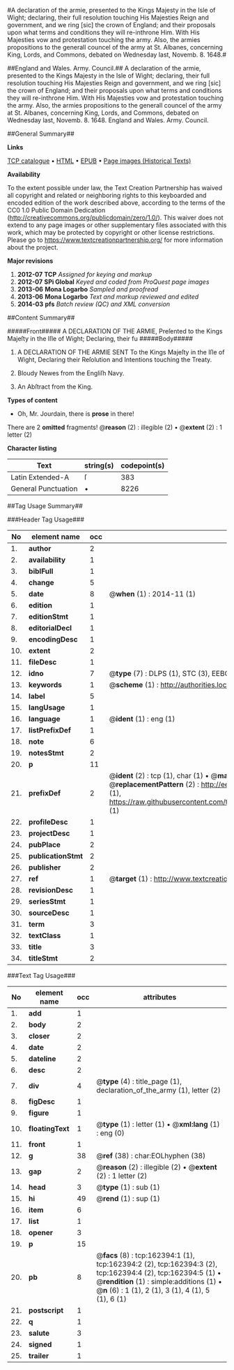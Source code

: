 #A declaration of the armie, presented to the Kings Majesty in the Isle of Wight; declaring, their full resolution touching His Majesties Reign and government, and we ring [sic] the crown of England; and their proposals upon what terms and conditions they will re-inthrone Him. With His Majesties vow and protestation touching the army. Also, the armies propositions to the generall councel of the army at St. Albanes, concerning King, Lords, and Commons, debated on Wednesday last, Novemb. 8. 1648.#

##England and Wales. Army. Council.##
A declaration of the armie, presented to the Kings Majesty in the Isle of Wight; declaring, their full resolution touching His Majesties Reign and government, and we ring [sic] the crown of England; and their proposals upon what terms and conditions they will re-inthrone Him. With His Majesties vow and protestation touching the army. Also, the armies propositions to the generall councel of the army at St. Albanes, concerning King, Lords, and Commons, debated on Wednesday last, Novemb. 8. 1648.
England and Wales. Army. Council.

##General Summary##

**Links**

[TCP catalogue](http://www.ota.ox.ac.uk/tcp/)  • 
[HTML](http://tei.it.ox.ac.uk/tcp/Texts-HTML/free/A82/A82122.html)  • 
[EPUB](http://tei.it.ox.ac.uk/tcp/Texts-EPUB/free/A82/A82122.epub) • 
[Page images (Historical Texts)](https://historicaltexts.jisc.ac.uk/eebo-99864982e)

**Availability**

To the extent possible under law, the Text Creation Partnership has waived all copyright and related or neighboring rights to this keyboarded and encoded edition of the work described above, according to the terms of the CC0 1.0 Public Domain Dedication (http://creativecommons.org/publicdomain/zero/1.0/). This waiver does not extend to any page images or other supplementary files associated with this work, which may be protected by copyright or other license restrictions. Please go to https://www.textcreationpartnership.org/ for more information about the project.

**Major revisions**

1. __2012-07__ __TCP__ *Assigned for keying and markup*
1. __2012-07__ __SPi Global__ *Keyed and coded from ProQuest page images*
1. __2013-06__ __Mona Logarbo__ *Sampled and proofread*
1. __2013-06__ __Mona Logarbo__ *Text and markup reviewed and edited*
1. __2014-03__ __pfs__ *Batch review (QC) and XML conversion*

##Content Summary##

#####Front#####
A DECLARATION OF THE ARMIE, Preſented to the Kings Majeſty in the Iſle of Wight; Declaring, their fu
#####Body#####

1. A DECLARATION OF THE ARMIE SENT To the Kings Majeſty in the Iſle of Wight, Declaring their Reſolution and Intentions touching the Treaty.

1. Bloudy Newes from the Engliſh Navy.

1. An Abſtract from the King.

**Types of content**

  * Oh, Mr. Jourdain, there is **prose** in there!

There are 2 **omitted** fragments! 
 @__reason__ (2) : illegible (2)  •  @__extent__ (2) : 1 letter (2)

**Character listing**


|Text|string(s)|codepoint(s)|
|---|---|---|
|Latin Extended-A|ſ|383|
|General Punctuation|•|8226|

##Tag Usage Summary##

###Header Tag Usage###

|No|element name|occ|attributes|
|---|---|---|---|
|1.|__author__|2||
|2.|__availability__|1||
|3.|__biblFull__|1||
|4.|__change__|5||
|5.|__date__|8| @__when__ (1) : 2014-11 (1)|
|6.|__edition__|1||
|7.|__editionStmt__|1||
|8.|__editorialDecl__|1||
|9.|__encodingDesc__|1||
|10.|__extent__|2||
|11.|__fileDesc__|1||
|12.|__idno__|7| @__type__ (7) : DLPS (1), STC (3), EEBO-CITATION (1), PROQUEST (1), VID (1)|
|13.|__keywords__|1| @__scheme__ (1) : http://authorities.loc.gov/ (1)|
|14.|__label__|5||
|15.|__langUsage__|1||
|16.|__language__|1| @__ident__ (1) : eng (1)|
|17.|__listPrefixDef__|1||
|18.|__note__|6||
|19.|__notesStmt__|2||
|20.|__p__|11||
|21.|__prefixDef__|2| @__ident__ (2) : tcp (1), char (1)  •  @__matchPattern__ (2) : ([0-9\-]+):([0-9IVX]+) (1), (.+) (1)  •  @__replacementPattern__ (2) : http://eebo.chadwyck.com/downloadtiff?vid=$1&page=$2 (1), https://raw.githubusercontent.com/textcreationpartnership/Texts/master/tcpchars.xml#$1 (1)|
|22.|__profileDesc__|1||
|23.|__projectDesc__|1||
|24.|__pubPlace__|2||
|25.|__publicationStmt__|2||
|26.|__publisher__|2||
|27.|__ref__|1| @__target__ (1) : http://www.textcreationpartnership.org/docs/. (1)|
|28.|__revisionDesc__|1||
|29.|__seriesStmt__|1||
|30.|__sourceDesc__|1||
|31.|__term__|3||
|32.|__textClass__|1||
|33.|__title__|3||
|34.|__titleStmt__|2||


###Text Tag Usage###

|No|element name|occ|attributes|
|---|---|---|---|
|1.|__add__|1||
|2.|__body__|2||
|3.|__closer__|2||
|4.|__date__|2||
|5.|__dateline__|2||
|6.|__desc__|2||
|7.|__div__|4| @__type__ (4) : title_page (1), declaration_of_the_army (1), letter (2)|
|8.|__figDesc__|1||
|9.|__figure__|1||
|10.|__floatingText__|1| @__type__ (1) : letter (1)  •  @__xml:lang__ (1) : eng (0)|
|11.|__front__|1||
|12.|__g__|38| @__ref__ (38) : char:EOLhyphen (38)|
|13.|__gap__|2| @__reason__ (2) : illegible (2)  •  @__extent__ (2) : 1 letter (2)|
|14.|__head__|3| @__type__ (1) : sub (1)|
|15.|__hi__|49| @__rend__ (1) : sup (1)|
|16.|__item__|6||
|17.|__list__|1||
|18.|__opener__|3||
|19.|__p__|15||
|20.|__pb__|8| @__facs__ (8) : tcp:162394:1 (1), tcp:162394:2 (2), tcp:162394:3 (2), tcp:162394:4 (2), tcp:162394:5 (1)  •  @__rendition__ (1) : simple:additions (1)  •  @__n__ (6) : 1 (1), 2 (1), 3 (1), 4 (1), 5 (1), 6 (1)|
|21.|__postscript__|1||
|22.|__q__|1||
|23.|__salute__|3||
|24.|__signed__|1||
|25.|__trailer__|1||
